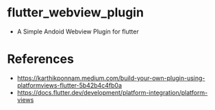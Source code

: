 # flutter_webview_plugin
 - A Simple Andoid Webview Plugin for flutter

# References
 - https://karthikponnam.medium.com/build-your-own-plugin-using-platformviews-flutter-5b42b4c4fb0a
 - https://docs.flutter.dev/development/platform-integration/platform-views